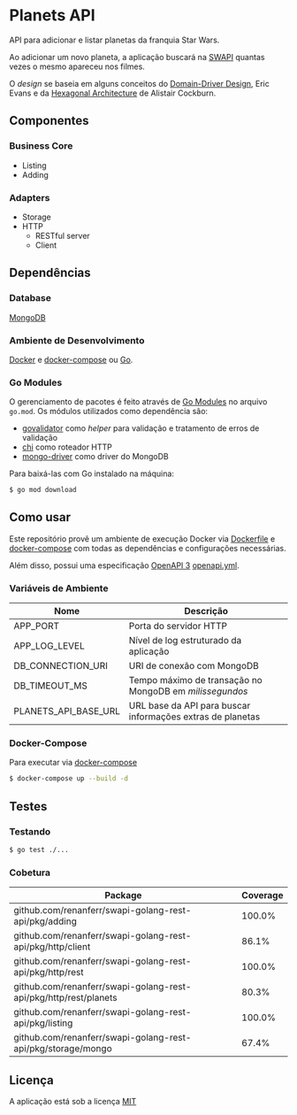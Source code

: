 # Planets API

API para adicionar e listar planetas da franquia Star Wars.

Ao adicionar um novo planeta, a aplicação buscará na [SWAPI](https://swapi.dev/) quantas vezes o mesmo apareceu nos filmes.

O _design_ se baseia em alguns conceitos do [Domain-Driver Design](https://www.amazon.com.br/Domain-Driven-Design-Eric-Evans/dp/8550800651),
Eric Evans e da [Hexagonal Architecture](https://fideloper.com/hexagonal-architecture) de Alistair Cockburn.

## Componentes

### Business Core
- Listing
- Adding

### Adapters
- Storage
- HTTP
  - RESTful server
  - Client
  
## Dependências

### Database
[MongoDB](https://docs.mongodb.com/v4.2/)

### Ambiente de Desenvolvimento
[Docker](https://docs.docker.com/) e [docker-compose](https://docs.docker.com/compose/) ou [Go](https://golang.org/).

### Go Modules
O gerenciamento de pacotes é feito através de [Go Modules](https://blog.golang.org/using-go-modules) no arquivo `go.mod`. Os módulos utilizados como dependência são:

- [govalidator](github.com/asaskevich/govalidator) como _helper_ para validação e tratamento de erros de validação
- [chi](github.com/go-chi/chi) como roteador HTTP
- [mongo-driver](go.mongodb.org/mongo-driver) como driver do MongoDB

Para baixá-las com Go instalado na máquina:
```bash
$ go mod download
```

## Como usar

Este repositório provê um ambiente de execução Docker via [Dockerfile](Dockerfile) e [docker-compose](docker-compose.yml) com todas as dependências e configurações necessárias.

Além disso, possui uma especificação [OpenAPI 3](https://swagger.io/specification/)
 [openapi.yml](openapi.yml).

### Variáveis de Ambiente

| Nome                      | Descrição                                 |
|---------------------------|-------------------------------------------|
| APP_PORT                  | Porta do servidor HTTP                    |
| APP_LOG_LEVEL             | Nível de log estruturado da aplicação     |
| DB_CONNECTION_URI         | URI de conexão com MongoDB                |
| DB_TIMEOUT_MS             | Tempo máximo de transação no MongoDB em *milissegundos*|
| PLANETS_API_BASE_URL      | URL base da API para buscar informações extras de planetas|

### Docker-Compose

Para executar via [docker-compose](https://docs.docker.com/compose/)

```bash
$ docker-compose up --build -d
```

## Testes

### Testando
```bash
$ go test ./...
```

### Cobetura

| Package                                                          | Coverage  |
|------------------------------------------------------------------|-----------|
| github.com/renanferr/swapi-golang-rest-api/pkg/adding	           | 100.0%    |
| github.com/renanferr/swapi-golang-rest-api/pkg/http/client       | 86.1%     |
| github.com/renanferr/swapi-golang-rest-api/pkg/http/rest         | 100.0%    |
| github.com/renanferr/swapi-golang-rest-api/pkg/http/rest/planets | 80.3%     |
| github.com/renanferr/swapi-golang-rest-api/pkg/listing	       | 100.0%    |
| github.com/renanferr/swapi-golang-rest-api/pkg/storage/mongo	   | 67.4%     |


## Licença
 A aplicação está sob a licença [MIT](https://choosealicense.com/licenses/mit/)
 